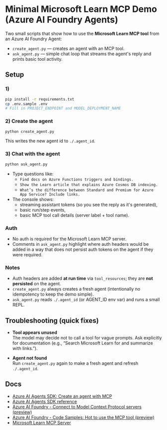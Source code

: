 # Minimal Microsoft Learn MCP Demo (Azure AI Foundry Agents)

Two small scripts that show how to use the **Microsoft Learn MCP tool** from an Azure AI Foundry Agent:
- `create_agent.py` — creates an agent with an MCP tool.
- `ask_agent.py` — simple chat loop that streams the agent's reply and prints basic tool activity.

## Setup

### 1) 

```bash
pip install -r requirements.txt
cp .env.sample .env
# Fill in PROJECT_ENDPOINT and MODEL_DEPLOYMENT_NAME
```

### 2) Create the agent

```bash
python create_agent.py
```

This writes the new agent id to `./.agent_id`.

### 3) Chat with the agent

```bash
python ask_agent.py
```

- Type questions like:
  - `Find docs on Azure Functions triggers and bindings.`
  - `Show the Learn article that explains Azure Cosmos DB indexing.`
  - `What’s the difference between Standard and Premium for Azure App Service? Include links.`
- The console shows:
  - streaming assistant tokens (so you see the reply as it's generated),
  - basic run/step events,
  - basic MCP tool call details (server label + tool name).

### Auth

- No auth is required for the Microsoft Learn MCP server. 
- Comments in `ask_agent.py` highlight where auth headers would be added in a way that does not persist auth tokens on the agent if they were required. 

### Notes

- Auth headers are added **at run time** via `tool_resources`; they are **not persisted** on the agent.
- `create_agent.py` always creates a fresh agent (intentionally no idempotency to keep the demo simple).
- `ask_agent.py` reads `./.agent_id` (or AGENT_ID env var) and runs a small REPL.


## Troubleshooting (quick fixes)

- **Tool appears unused**  
  The model may decide not to call a tool for vague prompts. Ask explicitly for documentation (e.g., “Search Microsoft Learn for <topic> and summarize with links.”).

- **Agent not found**  
  Run `create_agent.py` again to make a fresh agent and refresh `./.agent_id`.

## Docs

- [Azure AI Agents SDK: Create an agent with MCP](https://github.com/Azure/azure-sdk-for-python/tree/azure-ai-agents_1.2.0b3/sdk/ai/azure-ai-agents#create-agent-with-mcp)
- [Azure AI Agents SDK reference](https://learn.microsoft.com/en-us/python/api/overview/azure/ai-agents-readme?view=azure-python)
- [Azure AI Foundry - Connect to Model Context Protocol servers (preview)](https://learn.microsoft.com/en-us/azure/ai-foundry/agents/how-to/tools/model-context-protocol)
- [Azure AI Foundry - Code Samples: Hot to use the MCP tool (preview)](https://learn.microsoft.com/en-us/azure/ai-foundry/agents/how-to/tools/model-context-protocol-samples?pivots=python)
- [Microsoft Learn MCP Server](https://learn.microsoft.com/en-us/training/support/mcp)